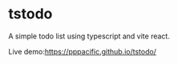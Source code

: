 # tstodo
A simple todo list using typescript and vite react.

Live demo:<a href="https://pppacific.github.io/tstodo/" target="_blank">https://pppacific.github.io/tstodo/</a>

